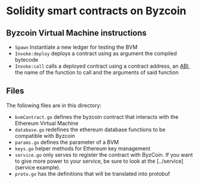 # Solidity smart contracts on Byzcoin

## Byzcoin Virtual Machine instructions

- `Spawn` Instantiate a new ledger for testing the BVM
- `Invoke:deploy` deploys a contract using as argument the compiled bytecode
- `Ìnvoke:call` calls a deployed contract using a contract address, an [ABI](https://solidity.readthedocs.io/en/develop/abi-spec.html), the name of the function
to call and the arguments of said function



## Files

The following files are in this directory:


- `bvmContract.go` defines the byzcoin contract that interacts with the Ethereum Virtual Machine
- `database.go` redefines the ethereum database functions to be compatible with Byzcoin
- `params.go` defines the parameter of a BVM
- `keys.go` helper methods for Ethereum key management 
- `service.go` only serves to register the contract with ByzCoin. If you
want to give more power to your service, be sure to look at the
[../service](service example).
- `proto.go` has the definitions that will be translated into protobuf

